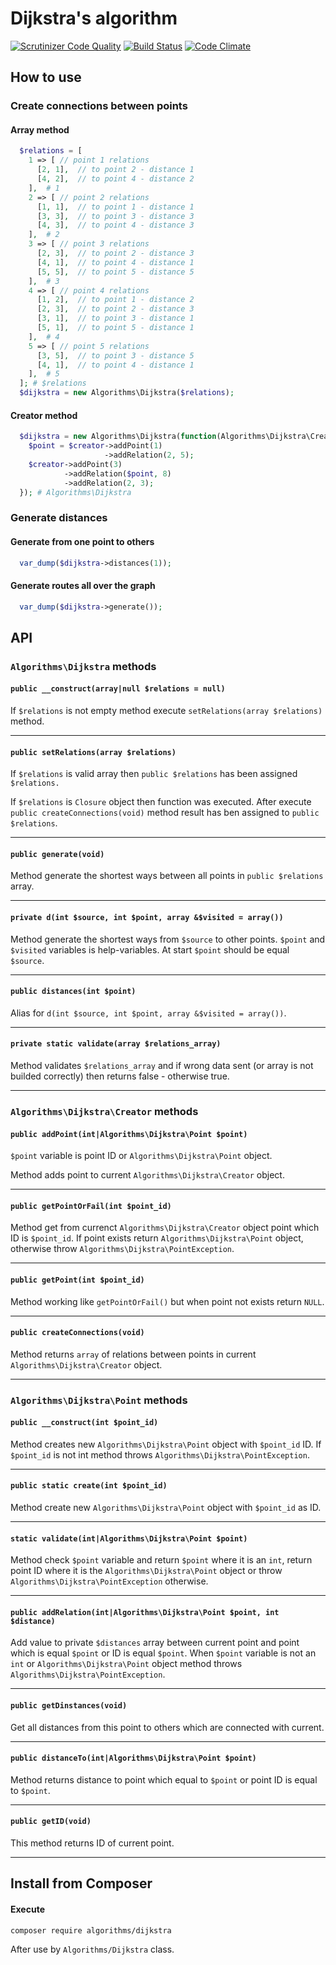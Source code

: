 # Dijkstra's algorithm
[![Scrutinizer Code Quality](https://scrutinizer-ci.com/g/ventaquil/Dijkstra-s-algorithm/badges/quality-score.png?b=master)](https://scrutinizer-ci.com/g/ventaquil/Dijkstra-s-algorithm/?branch=master) [![Build Status](https://travis-ci.org/ventaquil/Dijkstra-s-algorithm.svg?branch=master)](https://travis-ci.org/ventaquil/Dijkstra-s-algorithm) [![Code Climate](https://codeclimate.com/github/ventaquil/Dijkstra-s-algorithm/badges/gpa.svg)](https://codeclimate.com/github/ventaquil/Dijkstra-s-algorithm)

## How to use
### Create connections between points
#### Array method

```php
  $relations = [
    1 => [ // point 1 relations
      [2, 1],  // to point 2 - distance 1
      [4, 2],  // to point 4 - distance 2
    ],  # 1
    2 => [ // point 2 relations
      [1, 1],  // to point 1 - distance 1
      [3, 3],  // to point 3 - distance 3
      [4, 3],  // to point 4 - distance 3
    ],  # 2
    3 => [ // point 3 relations
      [2, 3],  // to point 2 - distance 3
      [4, 1],  // to point 4 - distance 1
      [5, 5],  // to point 5 - distance 5
    ],  # 3
    4 => [ // point 4 relations
      [1, 2],  // to point 1 - distance 2
      [2, 3],  // to point 2 - distance 3
      [3, 1],  // to point 3 - distance 1
      [5, 1],  // to point 5 - distance 1
    ],  # 4
    5 => [ // point 5 relations
      [3, 5],  // to point 3 - distance 5
      [4, 1],  // to point 4 - distance 1
    ],  # 5
  ]; # $relations
  $dijkstra = new Algorithms\Dijkstra($relations);
```

#### Creator method

```php
  $dijkstra = new Algorithms\Dijkstra(function(Algorithms\Dijkstra\Creator $creator){
    $point = $creator->addPoint(1)
                     ->addRelation(2, 5);
    $creator->addPoint(3)
            ->addRelation($point, 8)
            ->addRelation(2, 3);
  }); # Algorithms\Dijkstra
```

### Generate distances
#### Generate from one point to others

```php
  var_dump($dijkstra->distances(1));
```

#### Generate routes all over the graph

```php
  var_dump($dijkstra->generate());
```

## API
### `Algorithms\Dijkstra` methods
#### `public __construct(array|null $relations = null)`
If `$relations` is not empty method execute `setRelations(array $relations)` method.

* * *

#### `public setRelations(array $relations)`
If `$relations` is valid array then `public $relations` has been assigned `$relations.`

If `$relations` is `Closure` object then function was executed. After execute `public createConnections(void)` method result has ben assigned to `public $relations`.

* * *

#### `public generate(void)`
Method generate the shortest ways between all points in `public $relations` array.

* * *

#### `private d(int $source, int $point, array &$visited = array())`
Method generate the shortest ways from `$source` to other points. `$point` and `$visited` variables is help-variables. At start `$point` should be equal `$source`.

* * *

#### `public distances(int $point)`
Alias for `d(int $source, int $point, array &$visited = array())`.

* * *

#### `private static validate(array $relations_array)`
Method validates `$relations_array` and if wrong data sent (or array is not builded correctly) then returns false - otherwise true.

* * *

### `Algorithms\Dijkstra\Creator` methods
#### `public addPoint(int|Algorithms\Dijkstra\Point $point)`
`$point` variable is point ID or `Algorithms\Dijkstra\Point` object.

Method adds point to current `Algorithms\Dijkstra\Creator` object.

* * *

#### `public getPointOrFail(int $point_id)`
Method get from currenct `Algorithms\Dijkstra\Creator` object point which ID is `$point_id`. If point exists return `Algorithms\Dijkstra\Point` object, otherwise throw `Algorithms\Dijkstra\PointException`.

* * *

#### `public getPoint(int $point_id)`
Method working like `getPointOrFail()` but when point not exists return `NULL`.

* * *

#### `public createConnections(void)`
Method returns `array` of relations between points in current `Algorithms\Dijkstra\Creator` object.

* * *

### `Algorithms\Dijkstra\Point` methods
#### `public __construct(int $point_id)`
Method creates new `Algorithms\Dijkstra\Point` object with `$point_id` ID. If `$point_id` is not int method throws `Algorithms\Dijkstra\PointException`.

* * *

#### `public static create(int $point_id)`
Method create new `Algorithms\Dijkstra\Point` object with `$point_id` as ID.

* * *

#### `static validate(int|Algorithms\Dijkstra\Point $point)`
Method check `$point` variable and return `$point` where it is an `int`, return point ID where it is the `Algorithms\Dijkstra\Point` object or throw `Algorithms\Dijkstra\PointException` otherwise.

* * *

#### `public addRelation(int|Algorithms\Dijkstra\Point $point, int $distance)`
Add value to private `$distances` array between current point and point which is equal `$point` or ID is equal `$point`. When `$point` variable is not an `int` or `Algorithms\Dijkstra\Point` object method throws `Algorithms\Dijkstra\PointException`.

* * *

#### `public getDinstances(void)`
Get all distances from this point to others which are connected with current.

* * *

#### `public distanceTo(int|Algorithms\Dijkstra\Point $point)`
Method returns distance to point which equal to `$point` or point ID is equal to `$point`.

* * *

#### `public getID(void)`
This method returns ID of current point.

* * *

## Install from Composer

#### Execute

    composer require algorithms/dijkstra

After use by `Algorithms/Dijkstra` class.
